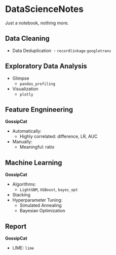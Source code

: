 # DataScienceNotes
Just a notebook, nothing more.

## Data Cleaning

- Data Deduplication
  - ``recordlinkage`` ``googletrans``

## Exploratory Data Analysis

- Glimpse
  - ``pandas_profiling``
- Visualization
  - ``plotly``

## Feature Engnineering

**GossipCat**

- Automatically:
  - Highly correlated: difference, LR, AUC
- Manually: 
  - Meaningful: ratio
 
 ## Machine Learning
 
 **GossipCat**
 
 - Algorithms:
   - ``LightGBM``, ``XGBoost``, ``bayes_opt``
 - Stacking
 - Hyperparameter Tuning:
   - Simulated Annealing
   - Bayesian Optimization
 
 ## Report
 
 **GossipCat**
 
 - LIME: `lime`
